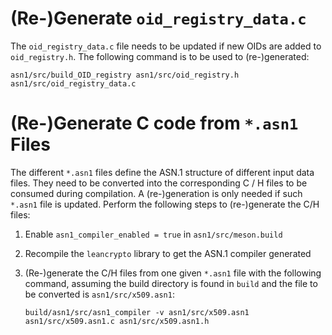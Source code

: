 # (Re-)Generate `oid_registry_data.c`

The `oid_registry_data.c` file needs to be updated if new OIDs are added to
`oid_registry.h`. The following command is to be used to (re-)generated:

```
asn1/src/build_OID_registry asn1/src/oid_registry.h asn1/src/oid_registry_data.c

```

# (Re-)Generate C code from `*.asn1` Files

The different `*.asn1` files define the ASN.1 structure of different input data
files. They need to be converted into the corresponding C / H files to be
consumed during compilation. A (re-)generation is only needed if such `*.asn1`
file is updated. Perform the following steps to (re-)generate the C/H files:

1. Enable `asn1_compiler_enabled = true` in `asn1/src/meson.build`

2. Recompile the `leancrypto` library to get the ASN.1 compiler generated

3. (Re-)generate the C/H files from one given `*.asn1` file with the following
   command, assuming the build directory is found in `build` and the file to
   be converted is `asn1/src/x509.asn1`:

   ```
   build/asn1/src/asn1_compiler -v asn1/src/x509.asn1 asn1/src/x509.asn1.c asn1/src/x509.asn1.h
   ```
